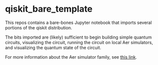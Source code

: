 # qiskit_bare_template

This repos contains a bare-bones Jupyter notebook that imports several portions of the qiskit distribution.

The bits imported are (likely) sufficient to begin building simple quantum circuits, visualizing the circuit,
running the circuit on local Aer simulators, and visualizing the quantum state of the circuit.

For more information about the Aer simulator family, see
[this link](https://qiskit.org/ecosystem/aer/tutorials/1_aer_provider.html).

